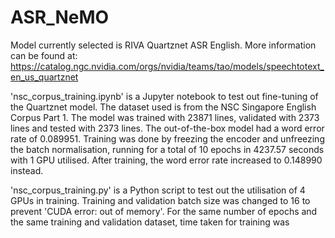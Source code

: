 # ASR_NeMO

Model currently selected is RIVA Quartznet ASR English. More information can be found at: https://catalog.ngc.nvidia.com/orgs/nvidia/teams/tao/models/speechtotext_en_us_quartznet 

'nsc_corpus_training.ipynb' is a Jupyter notebook to test out fine-tuning of the Quartznet model. The dataset used is from the NSC Singapore English Corpus Part 1. The model was trained with 23871 lines, validated with 2373 lines and tested with 2373 lines. The out-of-the-box model had a word error rate of 0.089951. Training was done by freezing the encoder and unfreezing the batch normalisation, running for a total of 10 epochs in 4237.57 seconds with 1 GPU utilised. After training, the word error rate increased to 0.148990 instead.

'nsc_corpus_training.py' is a Python script to test out the utilisation of 4 GPUs in training. Training and validation batch size was changed to 16 to prevent 'CUDA error: out of memory'. For the same number of epochs and the same training and validation dataset, time taken for training was 
